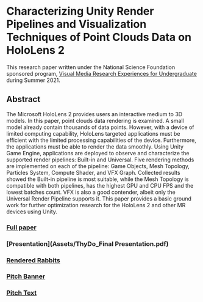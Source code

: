 # Characterizing Unity Render Pipelines and Visualization Techniques of Point Clouds Data on HoloLens 2
This research paper written under the National Science Foundation sponsored program, [Visual Media Research Experiences for Undergraduate](https://web.asu.edu/imaging-lyceum/visual-media-reu) during Summer 2021.  

## Abstract
The Microsoft HoloLens 2 provides users an interactive
medium to 3D models. In this paper, point clouds data rendering is examined. A small model already contain thousands
of data points. However, with a device of limited computing
capability, HoloLens targeted applications must be efficient
with the limited processing capabilities of the device. Furthermore, the applications must be able to render the data
smoothly. Using Unity Game Engine, applications are deployed to observe and characterize the supported render
pipelines: Built-in and Universal. Five rendering methods
are implemented on each of the pipeline: Game Objects,
Mesh Topology, Particles System, Compute Shader, and VFX
Graph.
Collected results showed the Built-in pipeline is most suitable, while the Mesh Topology is compatible with both pipelines,
has the highest GPU and CPU FPS and the lowest batches
count. VFX is also a good contender, albeit only the Universal Render Pipeline supports it. This paper provides a
basic ground work for further optimization research for the
HoloLens 2 and other MR devices using Unity.

### [Full paper](Assets/ThyDo_FinalReport.pdf)
### [Presentation](Assets/ThyDo_Final Presentation.pdf)
### [Rendered Rabbits](Assets/RabbitPhotos/)
### [Pitch Banner](Assets/ThyDo_PresentationPitch.pdf)
### [Pitch Text](Assets/Pitch.txt)
